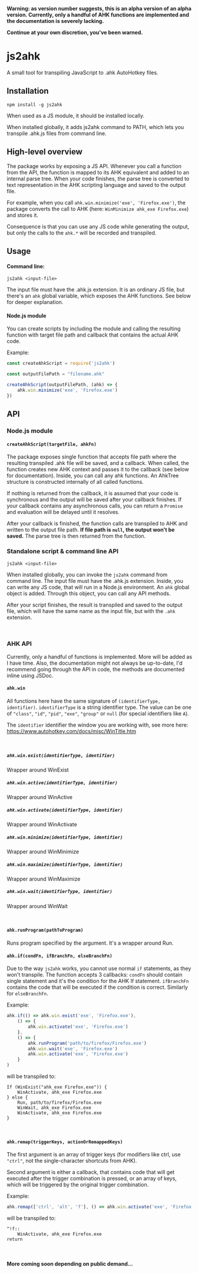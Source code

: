 **Warning: as version number suggests, this is an alpha version of an alpha version.
Currently, only a handful of AHK functions are implemented and the documentation is
severely lacking.**

**Continue at your own discretion, you've been warned.**


# js2ahk
A small tool for transpiling JavaScript to .ahk AutoHotkey files.

## Installation
```
npm install -g js2ahk
```
When used as a JS module, it should be installed locally.

When installed globally, it adds js2ahk command to PATH, which lets
you transpile .ahk.js files from command line.

## High-level overview
The package works by exposing a JS API. Whenever you call a function from
the API, the function is mapped to its AHK equivalent and added to an internal
parse tree. When your code finishes, the parse tree is converted to text representation
in the AHK scripting language and saved to the output file.

For example, when you call `ahk.win.minimize('exe', 'Firefox.exe')`, the package converts
the call to AHK (here: `WinMinimize ahk_exe Firefox.exe`) and stores it.

Consequence is that you can use any JS code while generating the output, but only the calls
to the `ahk.*` will be recorded and transpiled.

## Usage
#### Command line:
```
js2ahk <input-file>
```
The input file must have the .ahk.js extension. It is an ordinary JS file,
but there's an `ahk` global variable, which exposes the AHK functions.
See below for deeper explanation.

#### Node.js module
You can create scripts by including the module and calling the resulting
function with target file path and callback that contains the actual
AHK code.

Example:
```javascript
const createAhkScript = require('js2ahk')

const outputFilePath = "filename.ahk"

createAhkScript(outputFilePath, (ahk) => {
	ahk.win.minimize('exe', 'Firefox.exe')
})
```

## API
### Node.js module
#### `createAhkScript(targetFile, ahkFn)`
The package exposes single function that accepts file path where the resulting
transpiled .ahk file will be saved, and a callback. When called, the function
creates new AHK context and passes it to the callback (see below for documentation).
Inside, you can call any ahk functions. An AhkTree structure is constructed
internally of all called functions.

If nothing is returned from the callback, it is assumed that your code is synchronous
and the output will be saved after your callback finishes.
If your callback contains any asynchronous calls, you can return a `Promise` and evaluation
will be delayed until it resolves.

After your callback is finished, the function calls are transpiled to AHK and written
to the output file path. **If file path is `null`, the output won't be saved.**
The parse tree is then returned from the function.

### Standalone script & command line API
```
js2ahk <input-file>
```
When installed globally, you can invoke the `js2ahk` command from command line.
The input file must have the .ahk.js extension. Inside, you can write any JS code,
that will run in a Node.js environment. An `ahk` global object is added. Through
this object, you can call any API methods.

After your script finishes, the result is transpiled and saved to the output file,
which will have the same name as the input file, but with the `.ahk` extension.

<br>

### AHK API
Currently, only a handful of functions is implemented. More will be added as I have time.
Also, the documentation might not always be up-to-date, I'd recommend going through the API
in code, the methods are documented inline using JSDoc.

#### `ahk.win`
All functions here have the same signature of `(identifierType, identifier)`. `identifierType` is
a string identifier type. The value can be one of `"class"`, `"id"`, `"pid"`, `"exe"`,
`"group"` or `null` (for special identifiers like `A`).

The `identifier` identifier the window you are working with, see more here:
https://www.autohotkey.com/docs/misc/WinTitle.htm

<br>

##### `ahk.win.exist(identifierType, identifier)`
Wrapper around WinExist

##### `ahk.win.active(identifierType, identifier)`
Wrapper around WinActive

##### `ahk.win.activate(identifierType, identifier)`
Wrapper around WinActivate

##### `ahk.win.minimize(identifierType, identifier)`
Wrapper around WinMinimize

##### `ahk.win.maximize(identifierType, identifier)`
Wrapper around WinMaximize

##### `ahk.win.wait(identifierType, identifier)`
Wrapper around WinWait

<br>

#### `ahk.runProgram(pathToProgram)`
Runs program specified by the argument. It's a wrapper around Run.

#### `ahk.if(condFn, ifBranchFn, elseBranchFn)`
Due to the way `js2ahk` works, you cannot use normal `if` statements,
as they won't transpile.
The function accepts 3 callbacks: `condFn` should contain single statement
and it's the condition for the AHK If statement. `ifBranchFn` contains the
code that will be executed if the condition is correct. Similarly for `elseBranchFn`.

Example:
```javascript
ahk.if(() => ahk.win.exist('exe', 'Firefox.exe'),
	() => {
		ahk.win.activate('exe', 'Firefox.exe')
	},
	() => {
		ahk.runProgram('path/to/firefox/Firefox.exe')
		ahk.win.wait('exe', 'Firefox.exe')
		ahk.win.activate('exe', 'Firefox.exe')
	}
)
```
will be transpiled to:
```
If (WinExist("ahk_exe Firefox.exe")) {
	WinActivate, ahk_exe Firefox.exe
} else {
	Run, path/to/firefox/Firefox.exe
	WinWait, ahk_exe Firefox.exe
	WinActivate, ahk_exe Firefox.exe
}
```

<br>

#### `ahk.remap(triggerKeys, actionOrRemappedKeys)`
The first argument is an array of trigger keys (for modifiers like ctrl, use `"ctrl"`,
not the single-character shortcuts from AHK).

Second argument is either a callback, that contains code that will get executed after
the trigger combination is pressed, or an array of keys, which will be triggered by the
original trigger combination.

Example:
```javascript
ahk.remap(['ctrl', 'alt', 'f'], () => ahk.win.activate('exe', 'Firefox.exe'))
```
will be transpiled to:
```
^!f::
	WinActivate, ahk_exe Firefox.exe
return
```

<br>

#### More coming soon depending on public demand... 
